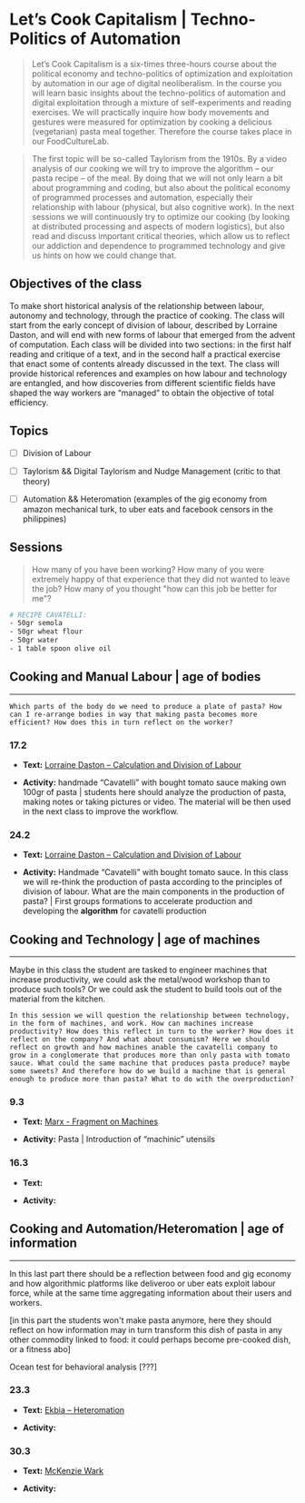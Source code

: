 # Let’s Cook Capitalism | Techno-Politics of Automation

> Let’s Cook Capitalism is a six-times three-hours course about the political economy and techno-politics of optimization and exploitation by automation in our age of digital neoliberalism. In the course you will learn basic insights about the techno-politics of automation and digital exploitation through a mixture of self-experiments and reading exercises. We will practically inquire how body movements and gestures were measured for optimization by cooking a delicious (vegetarian) pasta meal together. Therefore the course takes place in our FoodCultureLab.

> The first topic will be so-called Taylorism from the 1910s. By a video analysis of our cooking we will try to improve the algorithm – our pasta recipe – of the meal. By doing that we will not only learn a bit about programming and coding, but also about the political economy of programmed processes and automation, especially their relationship with labour (physical, but also cognitive work). In the next sessions we will continuously try to optimize our cooking (by looking at distributed processing and aspects of modern logistics), but also read and discuss important critical theories, which allow us to reflect our addiction and dependence to programmed technology and give us hints on how we could change that.

## Objectives of the class
To make short historical analysis of the relationship between labour, autonomy and technology, through the practice of cooking. The class will start from the early concept of division of labour, described by Lorraine Daston, and will end with new forms of labour that emerged from the advent of computation. Each class will be divided into two sections: in the first half reading and critique of a text, and in the second half a practical exercise that enact some of contents already discussed in the text. The class will provide historical references and examples on how labour and technology are entangled, and how discoveries from different scientific fields have shaped the way workers are “managed” to obtain the objective of total efficiency.

## Topics

* [ ] Division of Labour

* [ ] Taylorism && Digital Taylorism and Nudge Management (critic to that theory)

* [ ] Automation && Heteromation (examples of the gig economy from amazon mechanical turk, to uber eats and facebook censors in the philippines)

## __Sessions__

> How many of you have been working? How many of you were extremely happy of that experience that they did not wanted to leave the job? How many of you thought "how can this job be better for me"?

```bash
# RECIPE CAVATELLI:
- 50gr semola
- 50gr wheat flour
- 50gr water
- 1 table spoon olive oil
```

## Cooking and Manual Labour | age of bodies

-------------------------------------------

`Which parts of the body do we need to produce a plate of pasta? How can I re-arrange bodies in way that making pasta becomes more efficient? How does this in turn reflect on the worker?`

### 17.2

* __Text:__ [Lorraine Daston – Calculation and Division of Labour]()

* __Activity:__ handmade “Cavatelli” with bought tomato sauce making own 100gr of pasta | students here should analyze the production of pasta, making notes or taking pictures or video. The material will be then used in the next class to improve the workflow.

### 24.2

* __Text:__ [Lorraine Daston – Calculation and Division of Labour]()

* __Activity:__
Handmade “Cavatelli” with bought tomato sauce. In this class we will re-think the production of pasta according to the principles of division of labour. What are the main components in the production of pasta? | First groups formations to accelerate production and developing the __algorithm__ for cavatelli production

## Cooking and Technology | age of machines

-------------------------------------------
Maybe in this class the student are tasked to engineer machines that increase productivity, we could ask the metal/wood workshop than to produce such tools? Or we could ask the student to build tools out of the material from the kitchen.

`In this session we will question the relationship between technology, in the form of machines, and work. How can machines increase productivity? How does this reflect in turn to the worker? How does it reflect on the company? And what about consumism? Here we should reflect on growth and how machines anable the cavatelli company to grow in a conglomerate that produces more than only pasta with tomato sauce. What could the same machine that produces pasta produce? maybe some sweets? And therefore how do we build a machine that is general enough to produce more than pasta? What to do with the overproduction?`

### 9.3

* __Text:__ [Marx - Fragment on Machines](http://thenewobjectivity.com/pdf/marx.pdf)

* __Activity:__ Pasta | Introduction of “machinic” utensils

### 16.3

* __Text:__

* __Activity:__

## Cooking and Automation/Heteromation | age of information

-------------------------------------------
In this last part there should be a reflection between food and gig economy and how algorithmic platforms like deliveroo or uber eats exploit labour force, while at the same time aggregating information about their users and workers.

[in this part the students won't make pasta anymore, here they should reflect on how information may in turn transform this dish of pasta in any other commodity linked to food: it could perhaps become pre-cooked dish, or a fitness abo]

Ocean test for behavioral analysis [???]

### 23.3

* __Text:__ [Ekbia – Heteromation]()

* __Activity:__

### 30.3

* __Text:__ [McKenzie Wark]()

* __Activity:__
